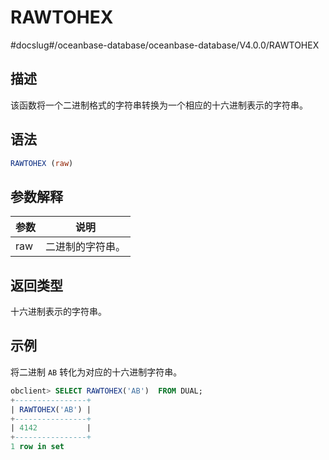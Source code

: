 RAWTOHEX 
=============================
#docslug#/oceanbase-database/oceanbase-database/V4.0.0/RAWTOHEX


描述 
-----------------------

该函数将一个二进制格式的字符串转换为一个相应的十六进制表示的字符串。

语法 
-----------------------

```sql
RAWTOHEX (raw)
```



参数解释 
-------------------------



| 参数  |    说明    |
|-----|----------|
| raw | 二进制的字符串。 |



返回类型 
-------------------------

十六进制表示的字符串。

示例 
-----------------------

将二进制 `AB` 转化为对应的十六进制字符串。

```sql
obclient> SELECT RAWTOHEX('AB')  FROM DUAL;
+----------------+
| RAWTOHEX('AB') |
+----------------+
| 4142           |
+----------------+
1 row in set
```


